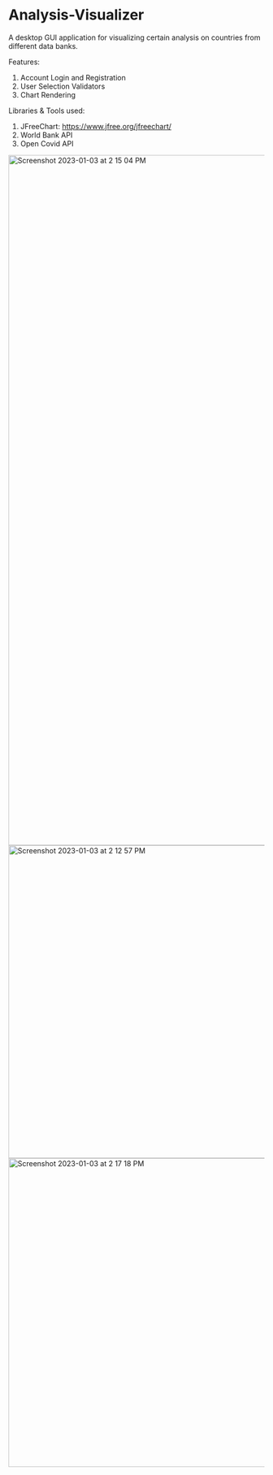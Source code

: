 # Analysis-Visualizer

A desktop GUI application for visualizing certain analysis on countries from different data banks.

Features:
1. Account Login and Registration
2. User Selection Validators
3. Chart Rendering

Libraries & Tools used:
1. JFreeChart: https://www.jfree.org/jfreechart/
2. World Bank API
3. Open Covid API

<img width="1359" alt="Screenshot 2023-01-03 at 2 15 04 PM" src="https://user-images.githubusercontent.com/33135632/210425634-c2e53716-8b70-41b1-b6e5-b1c91967475f.png">

<img width="616" alt="Screenshot 2023-01-03 at 2 12 57 PM" src="https://user-images.githubusercontent.com/33135632/210425721-6cda460a-a80f-4ea1-ae99-29896cd2b6c7.png">

<img width="608" alt="Screenshot 2023-01-03 at 2 17 18 PM" src="https://user-images.githubusercontent.com/33135632/210425925-7f902c29-899e-4c4f-b18d-4bc85c8fc124.png">
